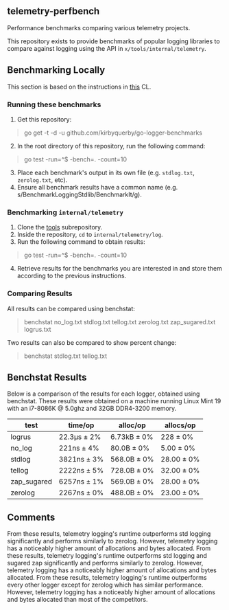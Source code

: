 ## telemetry-perfbench

Performance benchmarks comparing various telemetry projects.

This repository exists to provide benchmarks of popular logging libraries to compare against logging using the API in `x/tools/internal/telemetry`.

## Benchmarking Locally
This section is based on the instructions in [this](https://go-review.googlesource.com/c/tools/+/212078) CL.
### Running these benchmarks
1. Get this repository:
> go get -t -d -u github.com/kirbyquerby/go-logger-benchmarks
2. In the root directory of this repository, run the following command:
> go test -run=^$ -bench=. -count=10
3. Place each benchmark's output in its own file (e.g. `stdlog.txt`, `zerolog.txt`, etc).
4. Ensure all benchmark results have a common name (e.g. s/BenchmarkLoggingStdlib/BenchmarkIt/g).



### Benchmarking `internal/telemetry`
1. Clone the [tools](https://golang.org/x/tools) subrepository.
2. Inside the repository, `cd` to `internal/telemetry/log`.
3. Run the following command to obtain results:
> go test -run=^$ -bench=. -count=10
4. Retrieve results for the benchmarks you are interested in and store them according to the previous instructions.

### Comparing Results
All results can be compared using benchstat:
> benchstat no_log.txt stdlog.txt tellog.txt zerolog.txt zap_sugared.txt logrus.txt

Two results can also be compared to show percent change:
> benchstat stdlog.txt tellog.txt
## Benchstat Results
Below is a comparison of the results for each logger, obtained using benchstat. These results were obtained on a machine running Linux Mint 19 with an i7-8086K @ 5.0ghz and 32GB DDR4-3200 memory.




| test        | time/op     | alloc/op    | allocs/op  |
|-------------|-------------|-------------|------------|
| logrus      | 22.3µs ± 2% | 6.73kB ± 0% | 228 ± 0%   |
| no_log      | 221ns ± 4%  | 80.0B ± 0%  | 5.00 ± 0%  |
| stdlog      | 3821ns ± 3% | 568.0B ± 0% | 28.00 ± 0% |
| tellog      | 2222ns ± 5% | 728.0B ± 0% | 32.00 ± 0% |
| zap_sugared | 6257ns ± 1% | 569.0B ± 0% | 28.00 ± 0% |
| zerolog     | 2267ns ± 0% | 488.0B ± 0% | 23.00 ± 0% |

## Comments

From these results, telemetry logging's runtime outperforms std logging significantly and performs similarly to zerolog. However, telemetry logging has a noticeably higher amount of allocations and bytes allocated.
From these results, telemetry logging's runtime outperforms std logging and sugared zap significantly and performs similarly to zerolog. However, telemetry logging has a noticeably higher amount of allocations and bytes allocated.
From these results, telemetry logging's runtime outperforms every other logger except for zerolog which has similar performance. However, telemetry logging has a noticeably higher amount of allocations and bytes allocated than most of the competitors.
